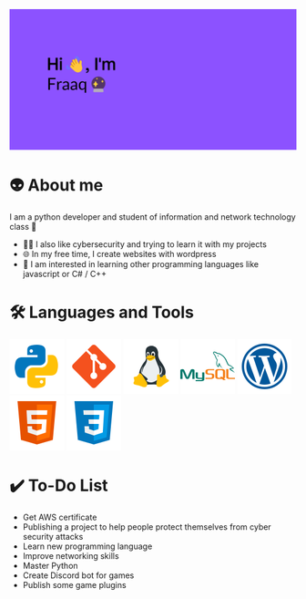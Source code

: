 ![Welcome banner](banner.png)

# 👽 About me 
I am a python developer and student of information and network technology class 💾
  * 👨‍💻 I also like cybersecurity and trying to learn it with my projects
  * 🌐 In my free time, I create websites with wordpress
  * 🏴󠁶󠁥󠁪󠁿 I am interested in learning other programming languages like javascript or C# / C++

# 🛠️ Languages and Tools
![Python icon](./icons/python_icon.png) ![Git icon](./icons/git_icon.png) ![Linux icon](./icons/linux_icon.png) ![MySQL icon](./icons/mysql_icon.png)
![Wordpress icon](./icons/wordpress_icon.png) ![HTML icon](./icons/html_icon.png) ![CSS icon](./icons/css_icon.png)

# ✔️ To-Do List
* Get AWS certificate 
* Publishing a project to help people protect themselves from cyber security attacks
* Learn new programming language
* Improve networking skills
* Master Python
* Create Discord bot for games
* Publish some game plugins
